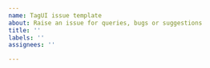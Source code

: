 ```yaml
---
name: TagUI issue template
about: Raise an issue for queries, bugs or suggestions
title: ''
labels: ''
assignees: ''

---
```


<!--
 **How can we replicate the issue (include your TagUI code)?**
 -->
